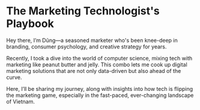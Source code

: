 # The Marketing Technologist's Playbook

Hey there, I’m Dũng—a seasoned marketer who's been knee-deep in branding, consumer psychology, and creative strategy for years.

Recently, I took a dive into the world of computer science, mixing tech with marketing like peanut butter and jelly. This combo lets me cook up digital marketing solutions that are not only data-driven but also ahead of the curve.

Here, I’ll be sharing my journey, along with insights into how tech is flipping the marketing game, especially in the fast-paced, ever-changing landscape of Vietnam.
